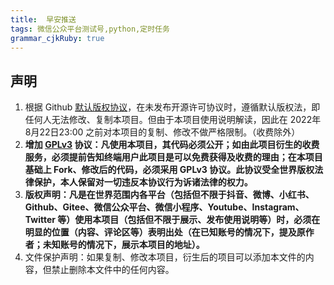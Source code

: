 ```yaml
---
title:  早安推送
tags: 微信公众平台测试号,python,定时任务
grammar_cjkRuby: true
---
```


## 声明
1. 根据 Github [默认版权协议](https://docs.github.com/cn/repositories/managing-your-repositorys-settings-and-features/customizing-your-repository/licensing-a-repository#choosing-the-right-license)，在未发布开源许可协议时，遵循默认版权法，即任何人无法修改、复制本项目。但由于本项目使用说明解读，因此在 2022年8月22日23:00 之前对本项目的复制、修改不做严格限制。（收费除外）
2. **增加 [GPLv3](https://www.gnu.org/licenses/gpl-3.0.txt) 协议：凡使用本项目，其代码必须公开；如由此项目衍生的收费服务，必须提前告知终端用户此项目是可以免费获得及收费的理由；在本项目基础上 Fork、修改后的代码，必须采用 GPLv3 协议。此协议受全世界版权法律保护，本人保留对一切违反本协议行为诉诸法律的权力。**
3. **版权声明：凡是在世界范围内各平台（包括但不限于抖音、微博、小红书、Github、Gitee、微信公众平台、微信小程序、Youtube、Instagram、Twitter 等）使用本项目（包括但不限于展示、发布使用说明等）时，必须在明显的位置（内容、评论区等）表明出处（在已知账号的情况下，提及原作者；未知账号的情况下，展示本项目的地址）。**
4. 文件保护声明：如果复制、修改本项目，衍生后的项目可以添加本文件的内容，但禁止删除本文件中的任何内容。
